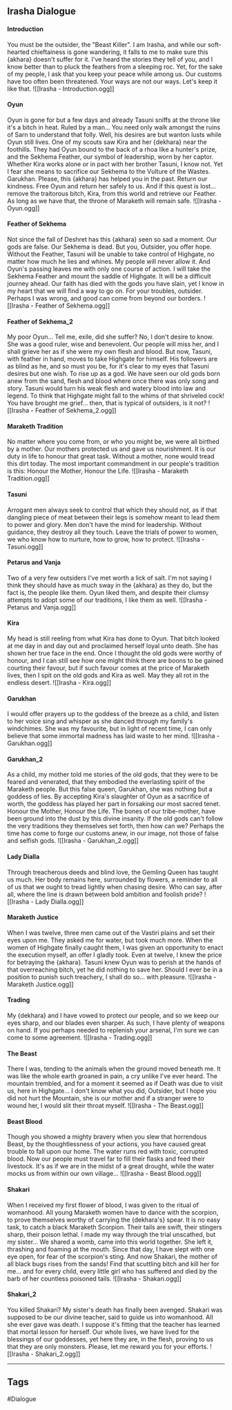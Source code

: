 ## Irasha Dialogue
#### Introduction
You must be the outsider, the "Beast Killer". I am Irasha, and while our soft-hearted chieftainess is gone wandering, it falls to me to make sure this {akhara} doesn't suffer for it. I've heard the stories they tell of you, and I know better than to pluck the feathers from a sleeping roc. Yet, for the sake of my people, I ask that you keep your peace while among us. Our customs have too often been threatened. Your ways are not our ways. Let's keep it like that.
![[Irasha - Introduction.ogg]]

#### Oyun
Oyun is gone for but a few days and already Tasuni sniffs at the throne like it's a bitch in heat. Ruled by a man... You need only walk amongst the ruins of Sarn to understand that folly. Well, his desires are but wanton lusts while Oyun still lives. One of my scouts saw Kira and her {dekhara} near the foothills. They had Oyun bound to the back of a rhoa like a hunter's prize, and the Sekhema Feather, our symbol of leadership, worn by her captor. Whether Kira works alone or in pact with her brother Tasuni, I know not. Yet I fear she means to sacrifice our Sekhema to the Vulture of the Wastes. Garukhan. Please, this {akhara} has helped you in the past. Return our kindness. Free Oyun and return her safely to us. And if this quest is lost... remove the traitorous bitch, Kira, from this world and retrieve our Feather. As long as we have that, the throne of Maraketh will remain safe.
![[Irasha - Oyun.ogg]]

#### Feather of Sekhema
Not since the fall of Deshret has this {akhara} seen so sad a moment. Our gods are false. Our Sekhema is dead. But you, Outsider, you offer hope. Without the Feather, Tasuni will be unable to take control of Highgate, no matter how much he lies and whines. My people will never allow it. And Oyun's passing leaves me with only one course of action. I will take the Sekhema Feather and mount the saddle of Highgate. It will be a difficult journey ahead. Our faith has died with the gods you have slain, yet I know in my heart that we will find a way to go on. For your troubles, outsider. Perhaps I was wrong, and good can come from beyond our borders.
![[Irasha - Feather of Sekhema.ogg]]

#### Feather of Sekhema_2
My poor Oyun... Tell me, exile, did she suffer? No, I don't desire to know. She was a good ruler, wise and benevolent. Our people will miss her, and I shall grieve her as if she were my own flesh and blood. But now, Tasuni, with feather in hand, moves to take Highgate for himself. His followers are as blind as he, and so must you be, for it's clear to my eyes that Tasuni desires but one wish. To rise up as a god. We have seen our old gods born anew from the sand, flesh and blood where once there was only song and story. Tasuni would turn his weak flesh and watery blood into law and legend. To think that Highgate might fall to the whims of that shriveled cock! You have brought me grief... then, that is typical of outsiders, is it not?
![[Irasha - Feather of Sekhema_2.ogg]]

#### Maraketh Tradition
No matter where you come from, or who you might be, we were all birthed by a mother. Our mothers protected us and gave us nourishment. It is our duty in life to honour that great task. Without a mother, none would tread this dirt today. The most important commandment in our people's tradition is this: Honour the Mother, Honour the Life.
![[Irasha - Maraketh Tradition.ogg]]

#### Tasuni
Arrogant men always seek to control that which they should not, as if that dangling piece of meat between their legs is somehow meant to lead them to power and glory. Men don't have the mind for leadership. Without guidance, they destroy all they touch. Leave the trials of power to women, we who know how to nurture, how to grow, how to protect.
![[Irasha - Tasuni.ogg]]

#### Petarus and Vanja
Two of a very few outsiders I've met worth a lick of salt. I'm not saying I think they should have as much sway in the {akhara} as they do, but the fact is, the people like them. Oyun liked them, and despite their clumsy attempts to adopt some of our traditions, I like them as well.
![[Irasha - Petarus and Vanja.ogg]]

#### Kira
My head is still reeling from what Kira has done to Oyun. That bitch looked at me day in and day out and proclaimed herself loyal unto death. She has shown her true face in the end. Once I thought the old gods were worthy of honour, and I can still see how one might think there are boons to be gained courting their favour, but if such favour comes at the price of Maraketh lives, then I spit on the old gods and Kira as well. May they all rot in the endless desert.
![[Irasha - Kira.ogg]]

#### Garukhan
I would offer prayers up to the goddess of the breeze as a child, and listen to her voice sing and whisper as she danced through my family's windchimes. She was my favourite, but in light of recent time, I can only believe that some immortal madness has laid waste to her mind.
![[Irasha - Garukhan.ogg]]

#### Garukhan_2
As a child, my mother told me stories of the old gods, that they were to be feared and venerated, that they embodied the everlasting spirit of the Maraketh people. But this false queen, Garukhan, she was nothing but a goddess of lies. By accepting Kira's slaughter of Oyun as a sacrifice of worth, the goddess has played her part in forsaking our most sacred tenet. Honour the Mother, Honour the Life. The bones of our tribe-mother, have been ground into the dust by this divine insanity. If the old gods can't follow the very traditions they themselves set forth, then how can we? Perhaps the time has come to forge our customs anew, in our image, not those of false and selfish gods.
![[Irasha - Garukhan_2.ogg]]

#### Lady Dialla
Through treacherous deeds and blind love, the Gemling Queen has taught us much. Her body remains here, surrounded by flowers, a reminder to all of us that we ought to tread lightly when chasing desire. Who can say, after all, where the line is drawn between bold ambition and foolish pride?
![[Irasha - Lady Dialla.ogg]]

#### Maraketh Justice
When I was twelve, three men came out of the Vastiri plains and set their eyes upon me. They asked me for water, but took much more. When the women of Highgate finally caught them, I was given an opportunity to enact the execution myself, an offer I gladly took. Even at twelve, I knew the price for betraying the {akhara}. Tasuni knew Oyun was to perish at the hands of that overreaching bitch, yet he did nothing to save her. Should I ever be in a position to punish such treachery, I shall do so... with pleasure.
![[Irasha - Maraketh Justice.ogg]]

#### Trading
My {dekhara} and I have vowed to protect our people, and so we keep our eyes sharp, and our blades even sharper. As such, I have plenty of weapons on hand. If you perhaps needed to replenish your arsenal, I'm sure we can come to some agreement.
![[Irasha - Trading.ogg]]

#### The Beast
There I was, tending to the animals when the ground moved beneath me. It was like the whole earth groaned in pain, a cry unlike I've ever heard. The mountain trembled, and for a moment it seemed as if Death was due to visit us, here in Highgate... I don't know what you did, Outsider, but I hope you did not hurt the Mountain, she is our mother and if a stranger were to wound her, I would slit their throat myself.
![[Irasha - The Beast.ogg]]

#### Beast Blood
Though you showed a mighty bravery when you slew that horrendous Beast, by the thoughtlessness of your actions, you have caused great trouble to fall upon our home. The water runs red with toxic, corrupted blood. Now our people must travel far to fill their flasks and feed their livestock. It's as if we are in the midst of a great drought, while the water mocks us from within our own village...
![[Irasha - Beast Blood.ogg]]

#### Shakari
When I received my first flower of blood, I was given to the ritual of womanhood. All young Maraketh women have to dance with the scorpion, to prove themselves worthy of carrying the {dekhara's} spear. It is no easy task, to catch a black Maraketh Scorpion. Their tails are swift, their stingers sharp, their poison lethal. I made my way through the trial unscathed, but my sister... We shared a womb, came into this world together. She left it, thrashing and foaming at the mouth. Since that day, I have slept with one eye open, for fear of the scorpion's sting. And now Shakari, the mother of all black bugs rises from the sands! Find that scuttling bitch and kill her for me... and for every child, every little girl who has suffered and died by the barb of her countless poisoned tails.
![[Irasha - Shakari.ogg]]

#### Shakari_2
You killed Shakari? My sister's death has finally been avenged. Shakari was supposed to be our divine teacher, said to guide us into womanhood. All she ever gave was death. I suppose it's fitting that the teacher has learned that mortal lesson for herself. Our whole lives, we have lived for the blessings of our goddesses, yet here they are, in the flesh, proving to us that they are only monsters. Please, let me reward you for your efforts.
![[Irasha - Shakari_2.ogg]]

---
## Tags
#Dialogue
